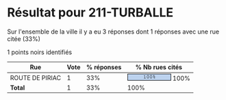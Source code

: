 # Résultat pour 211-TURBALLE

Sur l'ensemble de la ville il y a eu 3 réponses dont 1 réponses avec une rue citée (33%)

1 points noirs identifiés

| Rue | Vote | % réponses | % Nb rues cités|
|-----|------|------------|----------------|
| ROUTE DE PIRIAC | 1 | 33% | <img src="../../img/bar_100.gif" />&nbsp;100%|
| **Total** | 1 | 33% | 100%|
